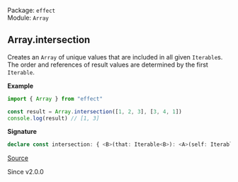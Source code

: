 Package: `effect`<br />
Module: `Array`<br />

## Array.intersection

Creates an `Array` of unique values that are included in all given `Iterable`s.
The order and references of result values are determined by the first `Iterable`.

**Example**

```ts
import { Array } from "effect"

const result = Array.intersection([1, 2, 3], [3, 4, 1])
console.log(result) // [1, 3]
```

**Signature**

```ts
declare const intersection: { <B>(that: Iterable<B>): <A>(self: Iterable<A>) => Array<A & B>; <A, B>(self: Iterable<A>, that: Iterable<B>): Array<A & B>; }
```

[Source](https://github.com/Effect-TS/effect/tree/main/packages/effect/src/Array.ts#L2369)

Since v2.0.0